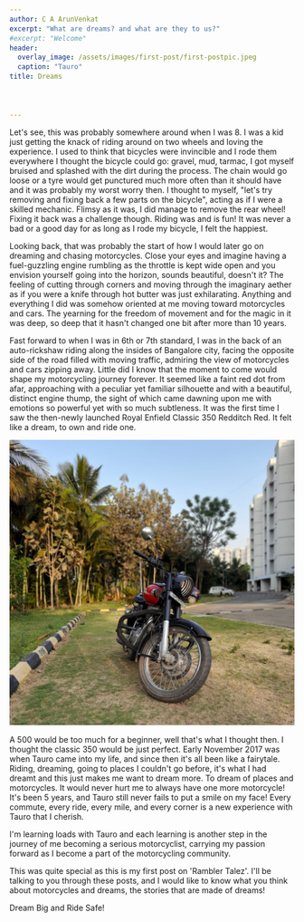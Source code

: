 ```yaml
---
author: C A ArunVenkat
excerpt: "What are dreams? and what are they to us?"
#excerpt: "Welcome"
header:
  overlay_image: /assets/images/first-post/first-postpic.jpeg
  caption: "Tauro"
title: Dreams



---
```


Let's see, this was probably somewhere around when I was 8. I was a kid just getting the knack of riding around on two wheels and loving the experience. I used to think that bicycles were invincible and I rode them everywhere I thought the bicycle could go: gravel, mud, tarmac, I got myself bruised and splashed with the dirt during the process. The chain would go loose or a tyre would get punctured much more often than it should have and it was probably my worst worry then. I thought to myself, "let's try removing and fixing back a few parts on the bicycle", acting as if I were a skilled mechanic. Flimsy as it was, I did manage to remove the rear wheel! Fixing it back was a challenge though. Riding was and is fun! It was never a bad or a good day for as long as I rode my bicycle, I felt the happiest.

Looking back, that was probably the start of how I would later go on dreaming and chasing motorcycles. Close your eyes and imagine having a fuel-guzzling engine rumbling as the throttle is kept wide open and you envision yourself going into the horizon, sounds beautiful, doesn't it? The feeling of cutting through corners and moving through the imaginary aether as if you were a knife through hot butter was just exhilarating.
Anything and everything I did was somehow oriented at me moving toward motorcycles and cars. The yearning for the freedom of movement and for the magic in it was deep, so deep that it hasn't changed one bit after more than 10 years.

Fast forward to when I was in 6th or 7th standard, I was in the back of an auto-rickshaw riding along the insides of Bangalore city, facing the opposite side of the road filled with moving traffic, admiring the view of motorcycles and cars zipping away. Little did I know that the moment to come would shape my motorcycling journey forever. It seemed like a faint red dot from afar, approaching with a peculiar yet familiar silhouette and with a beautiful, distinct engine thump, the sight of which came dawning upon me with emotions so powerful yet with so much subtleness. It was the first time I saw the then-newly launched Royal Enfield Classic 350 Redditch Red. It felt like a dream, to own and ride one.

![](/assets/images/first-post/bike-header-firstpost.jpeg)

A 500 would be too much for a beginner, well that's what I thought then. I thought the classic 350 would be just perfect.
Early November 2017 was when Tauro came into my life, and since then it's all been like a fairytale. Riding, dreaming, going to places I couldn't go before, it's what I had dreamt and this just makes me want to dream more. To dream of places and motorcycles. It would never hurt me to always have one more motorcycle! It's been 5 years, and Tauro still never fails to put a smile on my face! Every commute, every ride, every mile, and every corner is a new experience with Tauro that I cherish.

I'm learning loads with Tauro and each learning is another step in the journey of me becoming a serious motorcyclist, carrying my passion forward as I become a part of the motorcycling community.

This was quite special as this is my first post on 'Rambler Talez'. I'll be talking to you through these posts, and I would like to know what you think about motorcycles and dreams, the stories that are made of dreams!

Dream Big and Ride Safe!